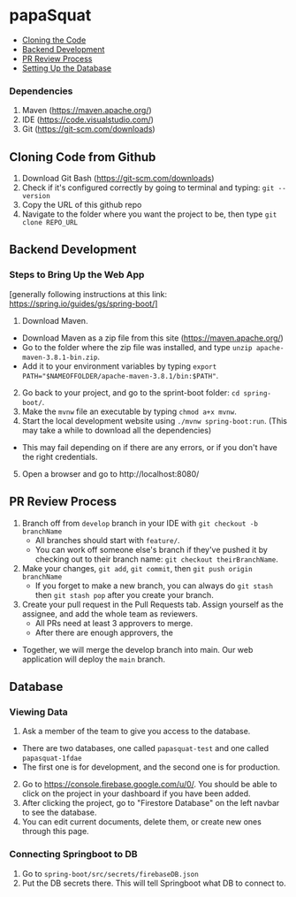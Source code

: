 # papaSquat

- [Cloning the Code](#cloning-code-from-github)
- [Backend Development](#backend-development)
- [PR Review Process](#pr-review-process)
- [Setting Up the Database](#database)

### Dependencies ###
1. Maven (https://maven.apache.org/)
2. IDE (https://code.visualstudio.com/)
3. Git (https://git-scm.com/downloads)

## Cloning Code from Github ##
1. Download Git Bash (https://git-scm.com/downloads)
2. Check if it's configured correctly by going to terminal and typing: `git --version`
3. Copy the URL of this github repo
4. Navigate to the folder where you want the project to be, then type `git clone REPO_URL`

## Backend Development ##
### Steps to Bring Up the Web App ###
[generally following instructions at this link: https://spring.io/guides/gs/spring-boot/]
1. Download Maven.
  - Download Maven as a zip file from this site (https://maven.apache.org/)
  - Go to the folder where the zip file was installed, and type `unzip apache-maven-3.8.1-bin.zip`.
  - Add it to your environment variables by typing `export PATH="$NAMEOFFOLDER/apache-maven-3.8.1/bin:$PATH"`.
2. Go back to your project, and go to the sprint-boot folder: `cd spring-boot/`.
3. Make the `mvnw` file an executable by typing `chmod a+x mvnw`.
4. Start the local development website using `./mvnw spring-boot:run`. (This may take a while to download all the dependencies)
  - This may fail depending on if there are any errors, or if you don't have the right credentials.
5. Open a browser and go to http://localhost:8080/

## PR Review Process ##
1. Branch off from `develop` branch in your IDE with `git checkout -b branchName`
    - All branches should start with `feature/`.
    - You can work off someone else's branch if they've pushed it by checking out to their branch name: `git checkout theirBranchName`.
2. Make your changes, `git add`, `git commit`, then `git push origin branchName`
    - If you forget to make a new branch, you can always do `git stash` then `git stash pop` after you create your branch.
4. Create your pull request in the Pull Requests tab. Assign yourself as the assignee, and add the whole team as reviewers.
    - All PRs need at least 3 approvers to merge.
    - After there are enough approvers, the 

- Together, we will merge the develop branch into main. Our web application will deploy the `main` branch.

## Database ##
### Viewing Data ###
1. Ask a member of the team to give you access to the database.
  - There are two databases, one called `papasquat-test` and one called `papasquat-1fdae`
  - The first one is for development, and the second one is for production.
2. Go to https://console.firebase.google.com/u/0/. You should be able to click on the project in your dashboard if you have been added. 
3. After clicking the project, go to "Firestore Database" on the left navbar to see the database. 
4. You can edit current documents, delete them, or create new ones through this page.

### Connecting Springboot to DB ###
1. Go to `spring-boot/src/secrets/firebaseDB.json`
2. Put the DB secrets there. This will tell Springboot what DB to connect to. 

